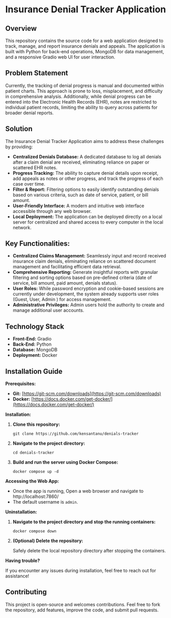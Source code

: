 # Insurance Denial Tracker Application

## Overview

This repository contains the source code for a web application designed to track, manage, and report insurance denials and appeals. The application is built with Python for back-end operations, MongoDB for data management, and a responsive Gradio web UI for user interaction.

## Problem Statement

Currently, the tracking of denial progress is manual and documented within patient charts. This approach is prone to loss, misplacement, and difficulty in comprehensive analysis. Additionally, while denial progress can be entered into the Electronic Health Records (EHR), notes are restricted to individual patient records, limiting the ability to query across patients for broader denial reports.

## Solution

The Insurance Denial Tracker Application aims to address these challenges by providing:

* **Centralized Denials Database:** A dedicated database to log all denials after a claim denial are received, eliminating reliance on paper or scattered EHR notes.
* **Progress Tracking:** The ability to capture denial details upon receipt, add appeals as notes or other progress, and track the progress of each case over time.
* **Filter & Report:** Filtering options to easily identify outstanding denials based on various criteria, such as date of service, patient, or bill amount.
* **User-Friendly Interface:** A modern and intuitive web interface accessible through any web browser.
* **Local Deployment:** The application can be deployed directly on a local server for centralized and shared access to every computer in the local network.

## Key Functionalities:

* **Centralized Claims Management:** Seamlessly input and record received insurance claim denials, eliminating reliance on scattered document management and facilitating efficient data retrieval.
* **Comprehensive Reporting:** Generate insightful reports with granular filtering and sorting options based on pre-defined criteria (date of service, bill amount, paid amount, denials status).
* **User Roles:** While password encryption and cookie-based sessions are currently under development, the system already supports user roles (Guest, User, Admin ) for access management.
* **Administrative Privileges:** Admin users hold the authority to create and manage additional user accounts.

## Technology Stack

* **Front-End:** Gradio
* **Back-End:** Python
* **Database:** MongoDB
* **Deployment:** Docker

## Installation Guide

**Prerequisites:**

* **Git:** [https://git-scm.com/downloads](https://git-scm.com/downloads)
* **Docker:** [https://docs.docker.com/get-docker/](https://docs.docker.com/get-docker/)

**Installation:**

1. **Clone this repository:**

   ```
   git clone https://github.com/kensantanu/denials-tracker
   ```

2. **Navigate to the project directory:**

   ```
   cd denials-tracker
   ```

3. **Build and run the server using Docker Compose:**

   ```
   docker compose up -d
   ```

**Accessing the Web App:**

* Once the app is running, Open a web browser and navigate to http://localhost:7860/
* The default username is `admin`.

**Uninstallation:**

1. **Navigate to the project directory and stop the running containers:**

   ```
   docker compose down
   ```

2. **(Optional) Delete the repository:**

   Safely delete the local repository directory after stopping the containers.

**Having trouble?**

If you encounter any issues during installation, feel free to reach out for assistance!

## Contributing

This project is open-source and welcomes contributions. Feel free to fork the repository, add features, improve the code, and submit pull requests.